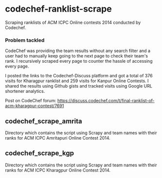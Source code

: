 # codechef-ranklist-scrape

Scraping ranklists of ACM ICPC Online contests 2014 conducted by Codechef.

### Problem tackled

CodeChef was providing the team results without any search filter and a user had to manually keep going to the next page to check their team's rank. I recursively scraped every page to counter the hassle of accessing every page.

I posted the links to the Codechef-Discuss platform and got a total of 376 visits for Kharagpur ranklist and 259 visits for Kanpur Online Contests. I shared the results using Github gists and tracked visits using Google URL shortener analytics.

Post on CodeChef forum: https://discuss.codechef.com/t/final-ranklist-of-acm-kharagpur-contest/7691


## codechef_scrape_amrita

Directory which contains the script using Scrapy and team names with their ranks for ACM ICPC Amritapuri Online Contest 2014.

## codechef_scrape_kgp

Directory which contains the script using Scrapy and team names with their ranks for ACM ICPC Kharagpur Online Contest 2014.
